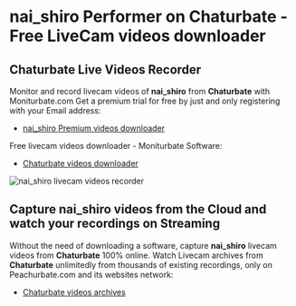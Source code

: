 # nai_shiro Performer on Chaturbate - Free LiveCam videos downloader

## Chaturbate Live Videos Recorder

Monitor and record livecam videos of **nai_shiro** from **Chaturbate** with Moniturbate.com
Get a premium trial for free by just and only registering with your Email address:
* [nai_shiro Premium videos downloader](https://moniturbate.com/request-demo-licence-key.html)

Free livecam videos downloader - Moniturbate Software:
* [Chaturbate videos downloader](https://moniturbate.com/moniturbate-download-software.html)

![nai_shiro livecam videos recorder](https://peachurnet.com/templates/moniturbate-software.png)


## Capture nai_shiro videos from the Cloud and watch your recordings on Streaming

Without the need of downloading a software, capture **nai_shiro** livecam videos from **Chaturbate** 100% online.
Watch Livecam archives from **Chaturbate** unlimitedly from thousands of existing recordings, only on Peachurbate.com and its websites network:
* [Chaturbate videos archives](https://peachurnet.com/)